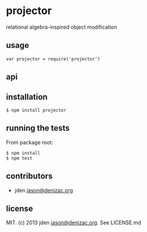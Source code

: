 # projector
relational algebra-inspired object modification

## usage

    var projector = require('projector')

## api


## installation

    $ npm install projector


## running the tests

From package root:

    $ npm install
    $ npm test


## contributors

- jden <jason@denizac.org>


## license

MIT. (c) 2013 jden <jason@denizac.org>. See LICENSE.md
